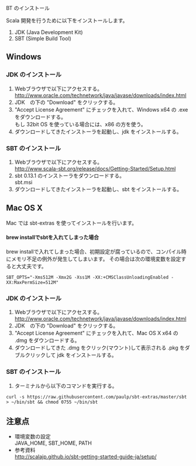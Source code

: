 BT のインストール

Scala 開発を行うために以下をインストールします。

1. JDK (Java Development Kit)
2. SBT (Simple Build Tool)

## Windows

### JDK のインストール

1. Webブラウザで以下にアクセスする。  
http://www.oracle.com/technetwork/java/javase/downloads/index.html
2. JDK　の下の "Download" をクリックする。  
3. "Accept License Agreement" にチェックを入れて、Windows x64 の .exe をダウンロードする。  
もし 32bit OS を使っている場合には、x86 の方を使う。
4. ダウンロードしてきたインストーラを起動し、jdk をインストールする。

### SBT のインストール

1. Webブラウザで以下にアクセスする。  
http://www.scala-sbt.org/release/docs/Getting-Started/Setup.html
2. sbt 0.13.1 のインストーラをダウンロードする。  
sbt.msi
3. ダウンロードしてきたインストーラを起動し、sbt をインストールする。

## Mac OS X 

Mac では sbt-extras を使ってインストールを行います。

#### brew installでsbtを入れてしまった場合

brew installで入れてしまった場合、初期設定が腐っているので、コンパイル時にメモリ不足の例外が発生してしまいます。
その場合は次の環境変数を設定すると大丈夫です。

    SBT_OPTS="-Xms512M -Xmx2G -Xss1M -XX:+CMSClassUnloadingEnabled -XX:MaxPermSize=512M"
    



### JDK のインストール

1. Webブラウザで以下にアクセスする。  
http://www.oracle.com/technetwork/java/javase/downloads/index.html
2. JDK　の下の "Download" をクリックする。  
3. "Accept License Agreement" にチェックを入れて、Mac OS X x64 の .dmg をダウンロードする。
4. ダウンロードしてきた .dmg をクリック(マウント)して表示される .pkg をダブルクリックして jdk をインストールする。

### SBT のインストール

1. ターミナルから以下のコマンドを実行する。  
```
curl -s https://raw.githubusercontent.com/paulp/sbt-extras/master/sbt > ~/bin/sbt && chmod 0755 ~/bin/sbt
```

## 注意点

* 環境変数の設定  
JAVA_HOME, SBT_HOME, PATH
* 参考資料  
http://scalajp.github.io/sbt-getting-started-guide-ja/setup/

